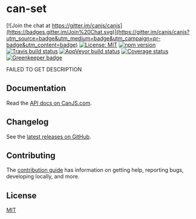 # can-set

[![Join the chat at https://gitter.im/canjs/canjs](https://badges.gitter.im/Join%20Chat.svg)](https://gitter.im/canjs/canjs?utm_source=badge&utm_medium=badge&utm_campaign=pr-badge&utm_content=badge)
[![License: MIT](https://img.shields.io/badge/license-MIT-blue.svg)](https://github.com/canjs/can-set/blob/master/LICENSE)
[![npm version](https://badge.fury.io/js/can-set.svg)](https://www.npmjs.com/package/can-set)
[![Travis build status](https://travis-ci.org/canjs/can-set.svg?branch=master)](https://travis-ci.org/canjs/can-set)
[![AppVeyor build status](https://ci.appveyor.com/api/projects/status/github/canjs/can-set?branch=master&svg=true)](https://ci.appveyor.com/project/matthewp/can-set)
[![Coverage status](https://coveralls.io/repos/github/canjs/can-set/badge.svg?branch=master)](https://coveralls.io/github/canjs/can-set?branch=master)
[![Greenkeeper badge](https://badges.greenkeeper.io/canjs/can-set.svg)](https://greenkeeper.io/)

FAILED TO GET DESCRIPTION

## Documentation

Read the [API docs on CanJS.com](https://canjs.com/doc/can-set.html).

## Changelog

See the [latest releases on GitHub](https://github.com/canjs/can-set/releases).

## Contributing

The [contribution guide](https://github.com/canjs/can-set/blob/master/CONTRIBUTING.md) has information on getting help, reporting bugs, developing locally, and more.

## License

[MIT](https://github.com/canjs/can-set/blob/master/LICENSE.md)

